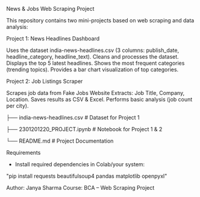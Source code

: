 News & Jobs Web Scraping Project

This repository contains two mini-projects based on web scraping and data analysis:

Project 1: News Headlines Dashboard

Uses the dataset india-news-headlines.csv (3 columns: publish_date, headline_category, headline_text).
Cleans and processes the dataset.
Displays the top 5 latest headlines.
Shows the most frequent categories (trending topics).
Provides a bar chart visualization of top categories.

Project 2: Job Listings Scraper

Scrapes job data from Fake Jobs Website
Extracts: Job Title, Company, Location.
Saves results as CSV & Excel.
Performs basic analysis (job count per city).

├── india-news-headlines.csv       # Dataset for Project 1

├── 2301201220_PROJECT.ipynb       # Notebook for Project 1 & 2

└── README.md                      # Project Documentation

Requirements

- Install required dependencies in Colab/your system:

"pip install requests beautifulsoup4 pandas matplotlib openpyxl"


Author: Janya Sharma
Course: BCA – Web Scraping Project
